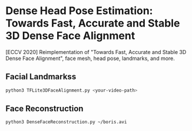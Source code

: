 # Dense Head Pose Estimation: Towards Fast, Accurate and Stable 3D Dense Face Alignment

[ECCV 2020] Reimplementation of "Towards Fast, Accurate and Stable 3D Dense Face Alignment", face mesh, head pose, landmarks, and more.

## Facial Landmarkss

``` bash
python3 TFLite3DFaceAlignment.py <your-video-path>
```

## Face Reconstruction

``` bash
python3 DenseFaceReconstruction.py ~/boris.avi
```
